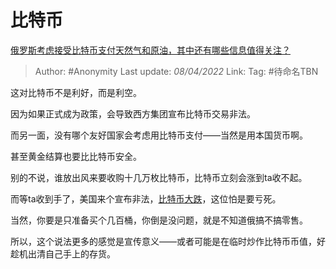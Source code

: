 # 比特币
[俄罗斯考虑接受比特币支付天然气和原油，其中还有哪些信息值得关注？](https://www.zhihu.com/question/524023541/answer/2421897025)

> Author: #Anonymity 
> Last update: *08/04/2022* 
> Link:
> Tag: #待命名TBN 

这对比特币不是利好，而是利空。

因为如果正式成为政策，会导致西方集团宣布比特币交易非法。

而另一面，没有哪个友好国家会考虑用比特币支付——当然是用本国货币啊。

甚至黄金结算也要比比特币安全。

别的不说，谁放出风来要收购十几万枚比特币，比特币立刻会涨到ta收不起。

而等ta收到手了，美国来个宣布非法，[比特币大跌](https://www.zhihu.com/search?q=%E6%AF%94%E7%89%B9%E5%B8%81%E5%A4%A7%E8%B7%8C&search_source=Entity&hybrid_search_source=Entity&hybrid_search_extra=%7B%22sourceType%22%3A%22answer%22%2C%22sourceId%22%3A2421897025%7D)，这位怕是要亏死。

当然，你要是只准备买个几百桶，你倒是没问题，就是不知道俄搞不搞零售。

所以，这个说法更多的感觉是宣传意义——或者可能是在临时炒作比特币币值，好趁机出清自己手上的存货。

